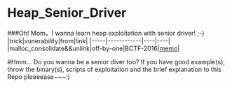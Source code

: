 # Heap_Senior_Driver
###Oh! Mom，I wanna learn heap exploitation with senior driver! ;-)
|trick|vunerability|from|link|
|-----|------------|----|----|
|malloc_consolidate&&unlink|off-by-one|BCTF-2016|[memo](https://github.com/HQ1995/Heap_Senior_Driver/blob/master/BCTF2016/memo)|

#Hmm...	Do you wanna be a senior diver too?
If you have good example(s), throw the binary(s), scripts of exploitation and the brief explanation to this Repo pleeeease~~~:)
